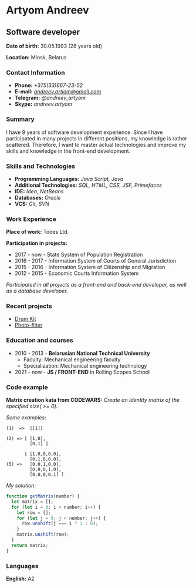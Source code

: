 # Artyom Andreev

## Software developer

**Date of birth:** 30.05.1993 (28 years old)

**Location:** Minsk, Belarus

### Contact Information

* **Phone:** *+375(33)667-23-52*
* **E-mail:** *andreev.artiom@gmail.com*
* **Telegram:** *@andreev_artyom*
* **Skype:** *andreev.artyom*

### Summary

I have 9 years of software development experience. Since I have participated in many projects in different positions, my knowledge is rather scattered. Therefore, I want to master aclual technologies and improve my skills and knowledge in the front-end development.

### Skills and Technologies

* **Programming Languages:** *Java Script, Java*
* **Additional Technologies:** *SQL, HTML, CSS, JSF, Primefaces*
* **IDE:** *Idea, NetBeans*
* **Databases:** *Oracle*
* **VCS:** *Git, SVN*

### Work Experience

**Place of work:** Todes Ltd.

**Participation in projects:**
* 2017 - now  - State System of Population Registration
* 2016 - 2017 - Information System of Courts of General Jurisdiction
* 2015 - 2016 - Information System of Citizenship and Migration
* 2012 - 2015 - Economic Courts Information System

*Participated in all projects as a front-end and back-end developer, as well as a database developer.*

### Recent projects

* [Drum Kit](https://rolling-scopes-school.github.io/artyomandreev-JSFEPRESCHOOL/drum-kit/)
* [Photo-filter](https://rolling-scopes-school.github.io/artyomandreev-JSFEPRESCHOOL/photo-filter/)

### Education and courses

* 2010 - 2013 - **Belarusian National Technical University**
    * Faculty: Mechanical engineering faculty
    * Specialization: Mechanical engineering technology
* 2021 - now - **JS / FRONT-END** in Rolling Scopes School   

### Code example

**Matrix creation kata from CODEWARS:** *Create an identity matrix of the specified size( >= 0).*

*Some examples:*
```
(1)  =>  [[1]]

(2) => [ [1,0],
         [0,1] ]

       [ [1,0,0,0,0],
         [0,1,0,0,0],
(5) =>   [0,0,1,0,0],
         [0,0,0,1,0],
         [0,0,0,0,1] ]   
```

*My solution:*

```javascript
function getMatrix(number) {
  let matrix = [];
  for (let i = 0; i < number; i++) {
    let row = [];
    for (let j = 0; j < number; j++) {
      row.unshift(j === i ? 1 : 0);
    }
    matrix.unshift(row);
  }
  return matrix;
} 
```

### Languages

**English:** A2
